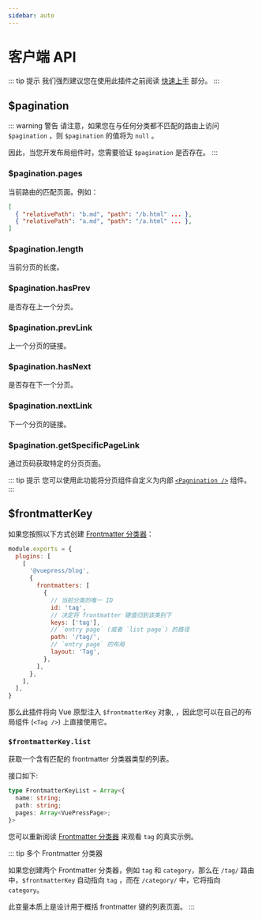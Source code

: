 ```yaml
---
sidebar: auto
---
```


# 客户端 API

::: tip 提示
我们强烈建议您在使用此插件之前阅读 [快速上手](../guide/getting-started.md) 部分。
:::

## $pagination

::: warning 警告
请注意，如果您在与任何分类都不匹配的路由上访问 `$pagination` ，则 `$pagination` 的值将为 `null` 。

因此，当您开发布局组件时，您需要验证 `$pagination` 是否存在。
:::

### $pagination.pages

当前路由的匹配页面。例如：

```json
[
  { "relativePath": "b.md", "path": "/b.html" ... },
  { "relativePath": "a.md", "path": "/a.html" ... },
]
```

### $pagination.length

当前分页的长度。

### $pagination.hasPrev

是否存在上一个分页。

### $pagination.prevLink

上一个分页的链接。

### $pagination.hasNext

是否存在下一个分页。

### $pagination.nextLink

下一个分页的链接。

### $pagination.getSpecificPageLink

通过页码获取特定的分页页面。

::: tip 提示
您可以使用此功能将分页组件自定义为内部 [`<Pagnination />`](../components/#pagination) 组件。
:::

## $frontmatterKey

如果您按照以下方式创建 [Frontmatter 分类器](../guide/getting-started.md#frontmatter-classifier)：

```js
module.exports = {
  plugins: [
    [
      '@vuepress/blog',
      {
        frontmatters: [
          {
            // 当前分类的唯一 ID
            id: 'tag',
            // 决定将 frontmatter 键值归到该类别下
            keys: ['tag'],
            // `entry page` (或者 `list page`) 的路径
            path: '/tag/',
            // `entry page` 的布局
            layout: 'Tag',
          },
        ],
      },
    ],
  ],
}
```

那么此插件将向 Vue 原型注入 `$frontmatterKey` 对象, ，因此您可以在自己的布局组件 (`<Tag />`) 上直接使用它。

### `$frontmatterKey.list`

获取一个含有匹配的 frontmatter 分类器类型的列表。

接口如下:

```typescript
type FrontmatterKeyList = Array<{
  name: string;
  path: string;
  pages: Array<VuePressPage>;
}>
```

您可以重新阅读 [Frontmatter 分类器](../guide/getting-started.md#frontmatter-classifier) 来观看 `tag` 的真实示例。

::: tip 多个 Frontmatter 分类器

如果您创建两个 Frontmatter 分类器，例如 `tag` 和 `category`，那么在 `/tag/` 路由中，`$frontmatterKey` 
自动指向 `tag` ，而在 `/category/` 中，它将指向 `category`。

此变量本质上是设计用于概括 frontmatter 键的列表页面。
:::
